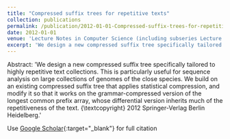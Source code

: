 ```yaml
---
title: "Compressed suffix trees for repetitive texts"
collection: publications
permalink: /publication/2012-01-01-Compressed-suffix-trees-for-repetitive-texts
date: 2012-01-01
venue: 'Lecture Notes in Computer Science (including subseries Lecture Notes in Artificial Intelligence and Lecture Notes in Bioinformatics)'
excerpt: 'We design a new compressed suffix tree specifically tailored to highly repetitive text collections. This is particularly useful for sequence analysis on large collections of genomes of the close species. We build on an existing compressed suffix tree that applies statistical compression, and modify it so that it works on the grammar-compressed version of the longest common prefix array, whose differential version inherits much of the repetitiveness of the text. {\textcopyright} 2012 Springer-Ver...'
---
```

Abstract: 'We design a new compressed suffix tree specifically tailored to highly repetitive text collections. This is particularly useful for sequence analysis on large collections of genomes of the close species. We build on an existing compressed suffix tree that applies statistical compression, and modify it so that it works on the grammar-compressed version of the longest common prefix array, whose differential version inherits much of the repetitiveness of the text. {\textcopyright} 2012 Springer-Verlag Berlin Heidelberg.'

Use [Google Scholar](https://scholar.google.com/scholar?q=Compressed+suffix+trees+for+repetitive+texts){:target="_blank"} for full citation